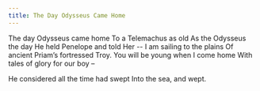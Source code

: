 ```yaml
---
title: The Day Odysseus Came Home
---
```

The day Odysseus came home
To a Telemachus as old
As the Odysseus the day
He held Penelope and told
Her -- I am sailing to the plains
Of ancient Priam’s fortressed Troy.
You will be young when I come home
With tales of glory for our boy –

He considered all the time had swept
Into the sea, and wept.
